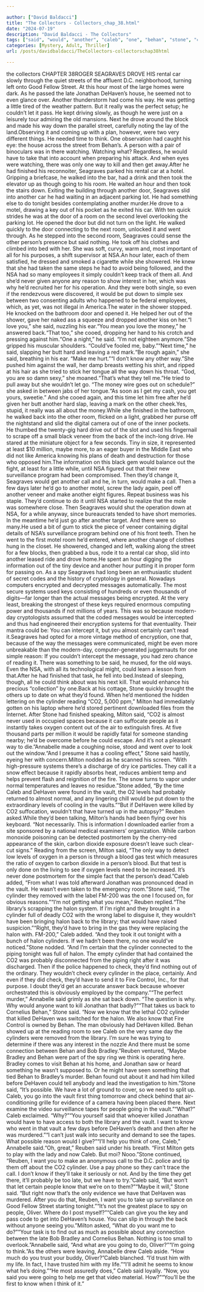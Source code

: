 ```yaml
---

author: ["David Baldacci"]
title: "The Collectors - Collectors_chap_38.html"
date: "2024-07-19"
description: "David Baldacci - The Collectors"
tags: ["said", "would", "another", "caleb", "one", "behan", "stone", "cylinder", "dehaven", "get", "way", "know", "seagraves", "even", "room", "could", "back", "street", "nsa", "milton", "reuben", "halon", "car", "hour", "jonathan"]
categories: [Mystery, Adult, Thriller]
url: /posts/davidbaldacci/TheCollectors-collectorschap38html

---
```


the collectors
CHAPTER 38ROGER SEAGRAVES DROVE HIS rental car slowly through the quiet streets of the affluent D.C. neighborhood, turning left onto Good Fellow Street. At this hour most of the large homes were dark. As he passed the late Jonathan DeHaven’s house, he seemed not to even glance over. Another thunderstorm had come his way. He was getting a little tired of the weather pattern. But it really was the perfect setup; he couldn’t let it pass. He kept driving slowly, as though he were just on a leisurely tour admiring the old mansions. Next he drove around the block and made his way down the parallel street, carefully noting the lay of the land.Observing it and coming up with a plan, however, were two very different things. He needed time to think. One observation had caught his eye: the house across the street from Behan’s. A person with a pair of binoculars was in there watching. Watching what? Regardless, he would have to take that into account when preparing his attack. And when eyes were watching, there was only one way to kill and then get away.After he had finished his reconnoiter, Seagraves parked his rental car at a hotel. Gripping a briefcase, he walked into the bar, had a drink and then took the elevator up as though going to his room. He waited an hour and then took the stairs down. Exiting the building through another door, Seagraves slid into another car he had waiting in an adjacent parking lot. He had something else to do tonight besides contemplating another murder.He drove to a motel, drawing a key out of his pocket as he exited his car. With ten quick strides he was at the door of a room on the second level overlooking the parking lot. He opened the door but did not turn on the light. He walked quickly to the door connecting to the next room, unlocked it and went through. As he stepped into the second room, Seagraves could sense the other person’s presence but said nothing. He took off his clothes and climbed into bed with her. She was soft, curvy, warm and, most important of all for his purposes, a shift supervisor at NSA.An hour later, each of them satisfied, he dressed and smoked a cigarette while she showered. He knew that she had taken the same steps he had to avoid being followed, and the NSA had so many employees it simply couldn’t keep track of them all. And she’d never given anyone any reason to show interest in her, which was why he’d recruited her for his operation. And they were both single, so even if the rendezvous were discovered, it would be put down to simple sex between two consenting adults who happened to be federal employees, which, as yet, was not illegal in America.The water in the shower stopped. He knocked on the bathroom door and opened it. He helped her out of the shower, gave her naked ass a squeeze and dropped another kiss on her.“I love you,” she said, nuzzling his ear.“You mean you love the money,” he answered back.“That too,” she cooed, dropping her hand to his crotch and pressing against him.“One a night,” he said. “I’m not eighteen anymore.”She gripped his muscular shoulders. “Could’ve fooled me, baby.”“Next time,” he said, slapping her butt hard and leaving a red mark.“Be rough again,” she said, breathing in his ear. “Make me hurt.”“I don’t know any other way.”She pushed him against the wall, her damp breasts wetting his shirt, and ripped at his hair as she tried to stick her tongue all the way down his throat. “God, you are so damn sexy,” she moaned.“That’s what they tell me.”He tried to pull away but she wouldn’t let go. “The money wire goes out on schedule?” she asked in between jabs of her tongue.“As soon as I get my cash, you get yours, sweetie.” And she cooed again, and this time let him free after he’d given her butt another hard slap, leaving a mark on the other cheek.Yes, stupid, it really was all about the money.While she finished in the bathroom, he walked back into the other room, flicked on a light, grabbed her purse off the nightstand and slid the digital camera out of one of the inner pockets. He thumbed the twenty-gig hard drive out of the slot and used his fingernail to scrape off a small black veneer from the back of the inch-long drive. He stared at the miniature object for a few seconds. Tiny in size, it represented at least $10 million, maybe more, to an eager buyer in the Middle East who did not like America knowing his plans of death and destruction for those who opposed him.The information on this black gem would balance out the fight, at least for a little while, until NSA figured out that their new surveillance program had been compromised. Then they’d change it, Seagraves would get another call and he, in turn, would make a call. Then a few days later he’d go to another motel, screw the lady again, peel off another veneer and make another eight figures. Repeat business was his staple. They’d continue to do it until NSA started to realize that the mole was somewhere close. Then Seagraves would shut the operation down at NSA, for a while anyway, since bureaucrats tended to have short memories. In the meantime he’d just go after another target. And there were so many.He used a bit of gum to stick the piece of veneer containing digital details of NSA’s surveillance program behind one of his front teeth. Then he went to the first motel room he’d entered, where another change of clothes hung in the closet. He showered, changed and left, walking along the street for a few blocks, then grabbed a bus, rode it to a rental car shop, slid into another leased ride and drove home.He spent an hour digging the information out of the tiny device and another hour putting it in proper form for passing on. As a spy Seagraves had long been an enthusiastic student of secret codes and the history of cryptology in general. Nowadays computers encrypted and decrypted messages automatically. The most secure systems used keys consisting of hundreds or even thousands of digits—far longer than the actual messages being encrypted. At the very least, breaking the strongest of these keys required enormous computing power and thousands if not millions of years. This was so because modern-day cryptologists assumed that the coded messages would be intercepted and thus had engineered their encryption systems for that eventuality. Their mantra could be: You can intercept it, but you almost certainly can’t read it.Seagraves had opted for a more vintage method of encryption, one that, because of the way the messages were communicated, might be even more unbreakable than the modern-day, computer-generated juggernauts for one simple reason: If you couldn’t intercept the message, you had zero chance of reading it. There was something to be said, he mused, for the old ways. Even the NSA, with all its technological might, could learn a lesson from that.After he had finished that task, he fell into bed.Instead of sleeping, though, all he could think about was his next kill. That would enhance his precious “collection” by one.Back at his cottage, Stone quickly brought the others up to date on what they’d found. When he’d mentioned the hidden lettering on the cylinder reading “CO2, 5,000 ppm,” Milton had immediately gotten on his laptop where he’d stored pertinent downloaded files from the Internet. After Stone had finished speaking, Milton said, “CO2 is almost never used in occupied spaces because it can suffocate people as it instantly takes oxygen content out of the air to extinguish fires. At five thousand parts per million it would be rapidly fatal for someone standing nearby; he’d be overcome before he could escape. And it’s not a pleasant way to die.”Annabelle made a coughing noise, stood and went over to look out the window.“And I presume it has a cooling effect,” Stone said hastily, eyeing her with concern.Milton nodded as he scanned his screen. “With high-pressure systems there’s a discharge of dry ice particles. They call it a snow effect because it rapidly absorbs heat, reduces ambient temp and helps prevent flash and reignition of the fire. The snow turns to vapor under normal temperatures and leaves no residue.”Stone added, “By the time Caleb and DeHaven were found in the vault, the O2 levels had probably returned to almost normal, and any lingering chill would be put down to the extraordinary levels of cooling in the vaults.”“But if DeHaven were killed by CO2 suffocation, wouldn’t that have turned up in the autopsy?” Reuben asked.While they’d been talking, Milton’s hands had been flying over his keyboard. “Not necessarily. This is information I downloaded earlier from a site sponsored by a national medical examiners’ organization. While carbon monoxide poisoning can be detected postmortem by the cherry-red appearance of the skin, carbon dioxide exposure doesn’t leave such clear-cut signs.” Reading from the screen, Milton said, “The only way to detect low levels of oxygen in a person is through a blood gas test which measures the ratio of oxygen to carbon dioxide in a person’s blood. But that test is only done on the living to see if oxygen levels need to be increased. It’s never done postmortem for the simple fact that the person’s dead.”Caleb added, “From what I was told afterward Jonathan was pronounced dead in the vault. He wasn’t even taken to the emergency room.”Stone said, “The cylinder they removed with the label FM-200 was the one I focused on, for obvious reasons.”“I’m not getting what you mean,” Reuben replied.“The library’s scrapping the halon system. If I’m right and they brought in a cylinder full of deadly CO2 with the wrong label to disguise it, they wouldn’t have been bringing halon back to the library; that would have raised suspicion.”“Right, they’d have to bring in the gas they were replacing the halon with. FM-200,” Caleb added. “And they took it out tonight with a bunch of halon cylinders. If we hadn’t been there, no one would’ve noticed.”Stone nodded. “And I’m certain that the cylinder connected to the piping tonight was full of halon. The empty cylinder that had contained the CO2 was probably disconnected from the piping right after it was discharged. Then if the police happened to check, they’d find nothing out of the ordinary. They wouldn’t check every cylinder in the place, certainly. And even if they did check, they’d have to send it to Fire Control, Inc., for that purpose. I doubt they’d get an accurate answer back because whoever orchestrated this is obviously employed by the company.”“The perfect murder,” Annabelle said grimly as she sat back down. “The question is why. Why would anyone want to kill Jonathan that badly?”“That takes us back to Cornelius Behan,” Stone said. “Now we know that the lethal CO2 cylinder that killed DeHaven was switched for the halon. We also know that Fire Control is owned by Behan. The man obviously had DeHaven killed. Behan showed up at the reading room to see Caleb on the very same day the cylinders were removed from the library. I’m sure he was trying to determine if there was any interest in the nozzle And there must be some connection between Behan and Bob Bradley.”Reuben ventured, “Maybe Bradley and Behan were part of the spy ring we think is operating here. Bradley comes to visit Behan at his home, and Jonathan saw or heard something he wasn’t supposed to. Or he might have seen something that tied Behan to Bradley’s murder. Behan found out about it and had him killed before DeHaven could tell anybody and lead the investigation to him.”Stone said, “It’s possible. We have a lot of ground to cover, so we need to split up. Caleb, you go into the vault first thing tomorrow and check behind that air-conditioning grille for evidence of a camera having been placed there. Next examine the video surveillance tapes for people going in the vault.”“What?” Caleb exclaimed. “Why?”“You yourself said that whoever killed Jonathan would have to have access to both the library and the vault. I want to know who went in that vault a few days before DeHaven’s death and then after he was murdered.”“I can’t just walk into security and demand to see the tapes. What possible reason would I give?”“I’ll help you think of one, Caleb,” Annabelle said.“Oh, great,” Reuben said under his breath. “First Milton gets to play with the lady and now Caleb. But moi? Nooo.”Stone continued, “Reuben, I want you to make an anonymous call to the D.C. police and tip them off about the CO2 cylinder. Use a pay phone so they can’t trace the call. I don’t know if they’ll take it seriously or not. And by the time they get there, it’ll probably be too late, but we have to try.”Caleb said, “But won’t that let certain people know that we’re on to them?”“Maybe it will,” Stone said. “But right now that’s the only evidence we have that DeHaven was murdered. After you do that, Reuben, I want you to take up surveillance on Good Fellow Street starting tonight.”“It’s not the greatest place to spy on people, Oliver. Where do I post myself?”“Caleb can give you the key and pass code to get into DeHaven’s house. You can slip in through the back without anyone seeing you.”Milton asked, “What do you want me to do?”“Your task is to find out as much as possible about any connection between the late Bob Bradley and Cornelius Behan. Nothing is too small to overlook.”Annabelle said, “And what are you going to do, Oliver?”“I’m going to think.”As the others were leaving, Annabelle drew Caleb aside. “How much do you trust your buddy, Oliver?”Caleb blanched. “I’d trust him with my life. In fact, I have trusted him with my life.”“I’ll admit he seems to know what he’s doing.”“He most assuredly does,” Caleb said loyally. “Now, you said you were going to help me get that video material. How?”“You’ll be the first to know when I think of it.”